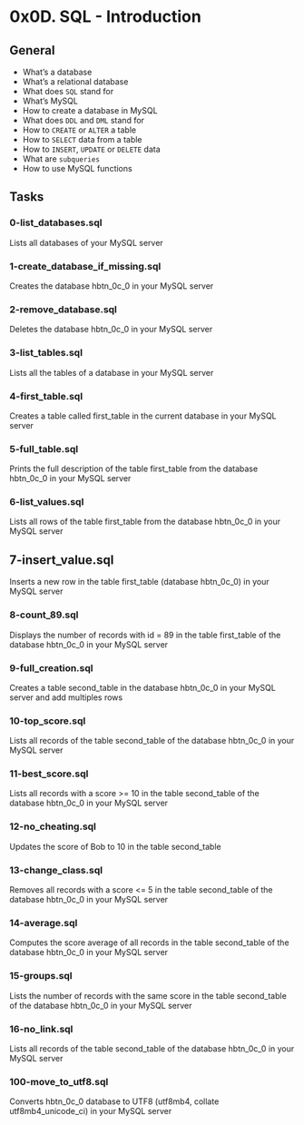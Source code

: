 # 0x0D. SQL - Introduction

## General

- What’s a database
- What’s a relational database
- What does `SQL` stand for
- What’s MySQL
- How to create a database in MySQL
- What does `DDL` and `DML` stand for
- How to `CREATE` or `ALTER` a table
- How to `SELECT` data from a table
- How to `INSERT`, `UPDATE` or `DELETE` data
- What are `subqueries`
- How to use MySQL functions

## Tasks

### 0-list_databases.sql

Lists all databases of your MySQL server

### 1-create_database_if_missing.sql

Creates the database hbtn_0c_0 in your MySQL server

### 2-remove_database.sql

Deletes the database hbtn_0c_0 in your MySQL server

### 3-list_tables.sql

Lists all the tables of a database in your MySQL server

### 4-first_table.sql

Creates a table called first_table in the current database in your MySQL server

### 5-full_table.sql

Prints the full description of the table first_table from the database hbtn_0c_0 in your MySQL server

### 6-list_values.sql

Lists all rows of the table first_table from the database hbtn_0c_0 in your MySQL server

## 7-insert_value.sql

Inserts a new row in the table first_table (database hbtn_0c_0) in your MySQL server

### 8-count_89.sql

Displays the number of records with id = 89 in the table first_table of the database hbtn_0c_0 in your MySQL server

### 9-full_creation.sql

Creates a table second_table in the database hbtn_0c_0 in your MySQL server and add multiples rows

### 10-top_score.sql

Lists all records of the table second_table of the database hbtn_0c_0 in your MySQL server

### 11-best_score.sql

Lists all records with a score >= 10 in the table second_table of the database hbtn_0c_0 in your MySQL server

### 12-no_cheating.sql

Updates the score of Bob to 10 in the table second_table

### 13-change_class.sql

Removes all records with a score <= 5 in the table second_table of the database hbtn_0c_0 in your MySQL server

### 14-average.sql

Computes the score average of all records in the table second_table of the database hbtn_0c_0 in your MySQL server

### 15-groups.sql

Lists the number of records with the same score in the table second_table of the database hbtn_0c_0 in your MySQL server

### 16-no_link.sql

Lists all records of the table second_table of the database hbtn_0c_0 in your MySQL server

### 100-move_to_utf8.sql

Converts hbtn_0c_0 database to UTF8 (utf8mb4, collate utf8mb4_unicode_ci) in your MySQL server

